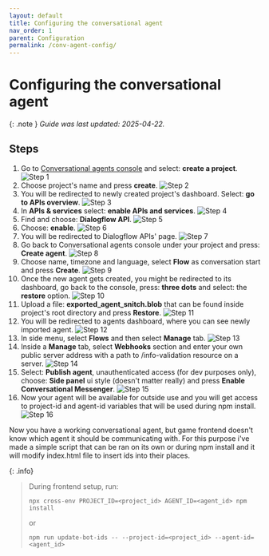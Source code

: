 ```yaml
---
layout: default
title: Configuring the conversational agent
nav_order: 1
parent: Configuration
permalink: /conv-agent-config/
---
```


# Configuring the conversational agent

{: .note }
*Guide was last updated: 2025-04-22.*

## Steps

1. Go to <a href="https://conversational-agents.cloud.google.com/projects" target="_blank">Conversational agents console</a> and select: **create a project**.
![Step 1](./assets/images/conv-agent-conf-step-1.png)
2. Choose project's name and press **create**.
![Step 2](./assets/images/conv-agent-conf-step-2.png)
3. You will be redirected to newly created project's dashboard. Select: **go to APIs overview**.
![Step 3](./assets/images/conv-agent-conf-step-3.png)
4. In **APIs & services** select: **enable APIs and services**.
![Step 4](./assets/images/conv-agent-conf-step-4.png)
5. Find and choose: **Dialogflow API**.
![Step 5](./assets/images/conv-agent-conf-step-5.png)
6. Choose: **enable**.
![Step 6](./assets/images/conv-agent-conf-step-6.png)
7. You will be redirected to Dialogflow APIs' page.
![Step 7](./assets/images/conv-agent-conf-step-7.png)
8. Go back to Conversational agents console under your project and press: **Create agent**.
![Step 8](./assets/images/conv-agent-conf-step-8.png)
9. Choose name, timezone and language, select **Flow** as conversation start and press **Create**.
![Step 9](./assets/images/conv-agent-conf-step-9.png)
10. Once the new agent gets created, you might be redirected to its dashboard, go back to the console, press: **three dots** and select: the **restore** option.
![Step 10](./assets/images/conv-agent-conf-step-10.png)
11. Upload a file: **exported_agent_snitch.blob** that can be found inside project's root directory and press **Restore**.
![Step 11](./assets/images/conv-agent-conf-step-11.png)
12. You will be redirected to agents dashboard, where you can see newly imported agent.
![Step 12](./assets/images/conv-agent-conf-step-12.png)
13. In side menu, select **Flows** and then select **Manage** tab. 
![Step 13](./assets/images/conv-agent-conf-step-13.png)
14. Inside a **Manage** tab, select **Webhooks** section and enter your own public server address with a path to /info-validation resource on a server.
![Step 14](./assets/images/conv-agent-conf-step-14.png)
15. Select: **Publish agent**, unauthenticated access (for dev purposes only), choose: **Side panel** ui style (doesn't matter really) and press **Enable Conversational Messenger**.
![Step 15](./assets/images/conv-agent-conf-step-15.png)
16. Now your agent will be available for outside use and you will get access to project-id and agent-id variables that will be used during npm install.
![Step 16](./assets/images/conv-agent-conf-step-16.png)

Now you have a working conversational agent, but game frontend doesn't know which agent it should be communicating with.
For this purpose i've made a simple script that can be ran on its own or during npm install and it will modify index.html file to insert ids into their places.

{: .info}
> During frontend setup, run:
>```shell
>npx cross-env PROJECT_ID=<project_id> AGENT_ID=<agent_id> npm install
>```
> or
>```
>npm run update-bot-ids -- --project-id=<project_id> --agent-id=<agent_id>
>```












